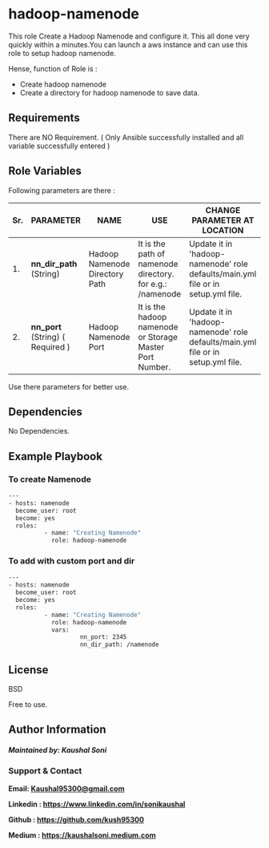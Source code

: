 hadoop-namenode
================

This role Create a Hadoop Namenode  and configure it. This all done very quickly within a minutes.You can launch a aws instance and can use this role to setup hadoop namenode.

Hense, function of Role is :

- Create hadoop namenode
- Create a directory for hadoop namenode to save data.

Requirements
------------
There are NO Requirement. ( Only Ansible successfully installed and all variable successfully entered )

Role Variables
--------------

Following parameters are there : 

| Sr.|  PARAMETER | NAME  | USE  | CHANGE PARAMETER AT LOCATION |
| ------------ | ------------ | ------------ | ------------ | ------------ |
|1. |   <b>nn_dir_path</b>     (String)  | Hadoop Namenode Directory Path  | It is the path of namenode directory. for e.g.: /namenode | Update it in 'hadoop-namenode' role defaults/main.yml file or in setup.yml file. |
|2. |   <b>nn_port</b>     (String) ( Required ) | Hadoop Namenode Port  | It is the hadoop namenode or Storage Master Port Number. | Update it in 'hadoop-namenode' role defaults/main.yml file or in setup.yml file. |


Use there parameters for better use.

Dependencies
------------

No Dependencies.

Example Playbook
----------------

### To create Namenode
```sh
---
- hosts: namenode
  become_user: root
  become: yes
  roles:
          - name: "Creating Namenode"
            role: hadoop-namenode
```
### To add with custom port and dir 
```sh
---
- hosts: namenode
  become_user: root
  become: yes
  roles:
          - name: "Creating Namenode"
            role: hadoop-namenode
            vars:
                    nn_port: 2345
                    nn_dir_path: /namenode

```

License
-------

BSD

Free to use.

Author Information
------------------

##### Maintained by: Kaushal Soni
 
### Support & Contact
<b>

Email: Kaushal95300@gmail.com

Linkedin : https://www.linkedin.com/in/sonikaushal

Github : https://github.com/kush95300

Medium : https://kaushalsoni.medium.com  </b>

<br>

